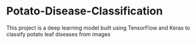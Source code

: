# Potato-Disease-Classification
This project is a deep learning model built using TensorFlow and Keras to classify potato leaf diseases from images
